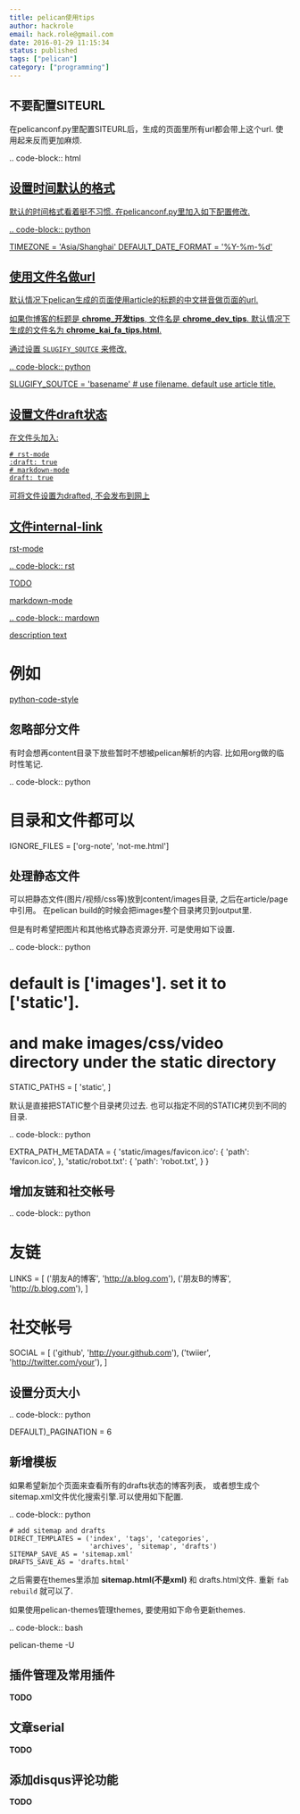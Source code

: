 ```yaml
---
title: pelican使用tips
author: hackrole
email: hack.role@gmail.com
date: 2016-01-29 11:15:34
status: published
tags: ["pelican"]
category: ["programming"]
---
```




不要配置SITEURL
---------------

在pelicanconf.py里配置SITEURL后，生成的页面里所有url都会带上这个url.
使用起来反而更加麻烦.

.. code-block:: html

   <!-- 不设置SITE_URL生成的链接 -->
   <a href="/chrome_tips.html" />

   <!-- 设置SITE_URL生成的链接 -->
   <a href="http://www.blog.com/chrome_tips.html" />

设置时间默认的格式
------------------

默认的时间格式看着挺不习惯. 在pelicanconf.py里加入如下配置修改.

.. code-block:: python

   TIMEZONE = 'Asia/Shanghai'
   DEFAULT_DATE_FORMAT = '%Y-%m-%d'

使用文件名做url
---------------

默认情况下pelican生成的页面使用article的标题的中文拼音做页面的url.

如果你博客的标题是 **chrome_开发tips**, 文件名是 **chrome_dev_tips**.
默认情况下生成的文件名为 **chrome_kai_fa_tips.html**.

通过设置 `SLUGIFY_SOUTCE` 来修改.

.. code-block:: python

   SLUGIFY_SOUTCE = 'basename' # use filename. default use article title.


设置文件draft状态
------------------

在文件头加入:

    # rst-mode
    :draft: true
    # markdown-mode
    draft: true

可将文件设置为drafted, 不会发布到网上

文件internal-link
-----------------

rst-mode 

.. code-block:: rst

   TODO

markdown-mode

.. code-block:: mardown

   [description text](./filename.(md|rst))
   # 例如
   [python-code-style](./python/python-code-style.md)


忽略部分文件
------------

有时会想再content目录下放些暂时不想被pelican解析的内容.
比如用org做的临时性笔记.

.. code-block:: python

   # 目录和文件都可以
   IGNORE_FILES = ['org-note', 'not-me.html']



处理静态文件
------------

可以把静态文件(图片/视频/css等)放到content/images目录, 之后在article/page中引用。
在pelican build的时候会把images整个目录拷贝到output里.

但是有时希望把图片和其他格式静态资源分开. 可是使用如下设置.

.. code-block:: python

   # default is ['images']. set it to ['static'].
   # and make images/css/video directory under the static directory
   STATIC_PATHS = [
       'static',
   ]

默认是直接把STATIC整个目录拷贝过去. 也可以指定不同的STATIC拷贝到不同的目录.

.. code-block:: python

   EXTRA_PATH_METADATA = {
       'static/images/favicon.ico': {
           'path': 'favicon.ico',
        },
        'static/robot.txt': {
            'path': 'robot.txt',
        }
    }

增加友链和社交帐号
------------------

.. code-block:: python

   # 友链
   LINKS = [
       ('朋友A的博客', 'http://a.blog.com'),
       ('朋友B的博客', 'http://b.blog.com'),
   ]

   # 社交帐号
   SOCIAL = [
       ('github', 'http://your.github.com'),
       ('twiier', 'http://twitter.com/your'),
   ]

设置分页大小
------------

.. code-block:: python

   DEFAULT)_PAGINATION = 6

新增模板
--------

如果希望新加个页面来查看所有的drafts状态的博客列表，
或者想生成个sitemap.xml文件优化搜索引擎.可以使用如下配置.

.. code-block:: python

    # add sitemap and drafts
    DIRECT_TEMPLATES = ('index', 'tags', 'categories',
                        'archives', 'sitemap', 'drafts')
    SITEMAP_SAVE_AS = 'sitemap.xml'
    DRAFTS_SAVE_AS = 'drafts.html'

之后需要在themes里添加 **sitemap.html(不是xml)** 和 drafts.html文件.
重新 `fab rebuild` 就可以了.

如果使用pelican-themes管理themes, 要使用如下命令更新themes.

.. code-block:: bash

   pelican-theme -U <theme-dir>


插件管理及常用插件
------------------

**TODO**

文章serial
----------

**TODO**

添加disqus评论功能
------------------

**TODO**
